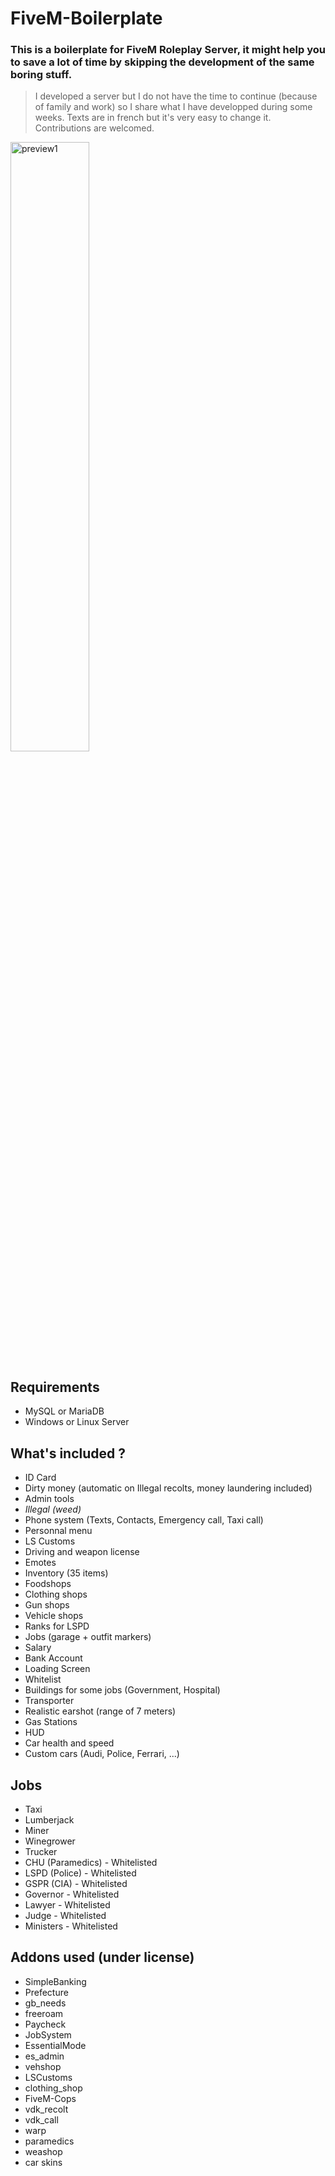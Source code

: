# FiveM-Boilerplate

### This is a boilerplate for FiveM Roleplay Server, it might help you to save a lot of time by skipping the development of the same boring stuff. 

> I developed a server but I do not have the time to continue (because of family and work) so I share what I have developped during some weeks. Texts are in french but it's very easy to change it. Contributions are welcomed.

<img src='http://image.noelshack.com/fichiers/2017/23/1496767575-previewgta-1.jpg' style='width: 50%; height:auto' alt='preview1'/>


## Requirements
- MySQL or MariaDB
- Windows or Linux Server

## What's included ?
- ID Card
- Dirty money (automatic on Illegal recolts, money laundering included)
- Admin tools
- _Illegal (weed)_
- Phone system (Texts, Contacts, Emergency call, Taxi call)
- Personnal menu
- LS Customs
- Driving and weapon license
- Emotes
- Inventory (35 items)
- Foodshops
- Clothing shops
- Gun shops
- Vehicle shops
- Ranks for LSPD
- Jobs (garage + outfit markers)
- Salary
- Bank Account
- Loading Screen
- Whitelist
- Buildings for some jobs (Government, Hospital)
- Transporter
- Realistic earshot (range of 7 meters) 
- Gas Stations
- HUD
- Car health and speed
- Custom cars (Audi, Police, Ferrari, ...)



## Jobs
- Taxi
- Lumberjack
- Miner
- Winegrower
- Trucker
- CHU (Paramedics) - Whitelisted
- LSPD (Police) - Whitelisted
- GSPR (CIA) - Whitelisted
- Governor - Whitelisted
- Lawyer - Whitelisted
- Judge - Whitelisted
- Ministers - Whitelisted


## Addons used (under license)
 - SimpleBanking
 - Prefecture
 - gb_needs
 - freeroam
 - Paycheck
 - JobSystem
 - EssentialMode
 - es_admin
 - vehshop
 - LSCustoms
 - clothing_shop
 - FiveM-Cops
 - vdk_recolt
 - vdk_call
 - warp
 - paramedics
 - weashop
 - car skins
 
